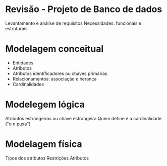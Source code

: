 # Revisão - Projeto de Banco de dados

Levantamento e análise de requisitos
Necessidades: funcionais e estruturais
# Modelagem conceitual
  * Entidades
  * Atributos
  * Atributos identificadores ou chaves primárias
  * Relacionamentos: associação e herança
  * Cardinalidades
# Modelegem lógica
  Atributos estrangeiros ou chave estrangeira
  Quem define é a cardinalidade ("o n puxa")
# Modelagem física
  Tipos dos atributos
  Restrições
  Atributos
